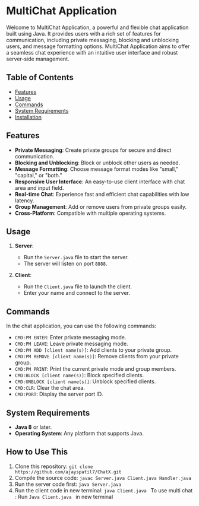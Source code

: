# MultiChat Application

Welcome to MultiChat Application, a powerful and flexible chat application built using Java. It provides users with a rich set of features for communication, including private messaging, blocking and unblocking users, and message formatting options. MultiChat Application aims to offer a seamless chat experience with an intuitive user interface and robust server-side management.


## Table of Contents

- [Features](#Features)
- [Usage](#Usage)
- [Commands](#Commands)
- [System Requirements](#System-Requirements)
- [Installation](#How-to-Use-This)


## Features

- **Private Messaging**: Create private groups for secure and direct communication.
- **Blocking and Unblocking**: Block or unblock other users as needed.
- **Message Formatting**: Choose message format modes like "small," "capital," or "both."
- **Responsive User Interface**: An easy-to-use client interface with chat area and input field.
- **Real-time Chat**: Experience fast and efficient chat capabilities with low latency.
- **Group Management**: Add or remove users from private groups easily.
- **Cross-Platform**: Compatible with multiple operating systems.

## Usage

1. **Server**:
   - Run the `Server.java` file to start the server.
   - The server will listen on port `8888`.

2. **Client**:
   - Run the `Client.java` file to launch the client.
   - Enter your name and connect to the server.

## Commands

In the chat application, you can use the following commands:

- `CMD:PM ENTER`: Enter private messaging mode.
- `CMD:PM LEAVE`: Leave private messaging mode.
- `CMD:PM ADD [client name(s)]`: Add clients to your private group.
- `CMD:PM REMOVE [client name(s)]`: Remove clients from your private group.
- `CMD:PM PRINT`: Print the current private mode and group members.
- `CMD:BLOCK [client name(s)]`: Block specified clients.
- `CMD:UNBLOCK [client name(s)]`: Unblock specified clients.
- `CMD:CLR`: Clear the chat area.
- `CMD:PORT`: Display the server port ID.

## System Requirements

- **Java 8** or later.
- **Operating System**: Any platform that supports Java.

## How to Use This

1. Clone this repository:
   ```git clone https://github.com/ajayspatil7/ChatX.git ```
2. Compile the source code:
   ```javac Server.java Client.java Handler.java ```
3. Run the server code first:
   ```java Server.java ```
4. Run the client code in new terminal:
   ```java Client.java ```
To use multi chat : Run ```Java Client.java ``` in new terminal
